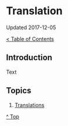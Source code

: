 # Translation

Updated 2017-12-05

[< Table of Contents][0]

## Introduction

Text

## Topics

1. [Translations][1]

[^ Top][99]

[0]: ../README.md
[1]: translations.md
[99]: README.md
